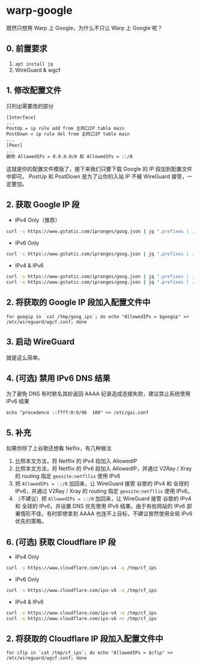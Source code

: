 # warp-google
既然只想用 Warp 上 Google，为什么不只让 Warp 上 Google 呢？

## 0. 前置要求
1. `apt install jq`
2. WireGuard & wgcf 

## 1. 修改配置文件
只列出需要改的部分
```sh
[Interface]
...
PostUp = ip rule add from 主网口IP table main
PostDown = ip rule del from 主网口IP table main
...
[Peer]
...
删除 AllowedIPs = 0.0.0.0/0 和 AllowedIPs = ::/0
```
这就是你的配置文件模版了，接下来我们只要下载 Google 的 IP 段加到配置文件中即可。 PostUp 和 PostDown 是为了让你的入站 IP 不被 WireGuard 接管，一定要加。
## 2. 获取 Google IP 段
+ IPv4 Only（推荐）
```sh
curl -s https://www.gstatic.com/ipranges/goog.json | jq ".prefixes | .[] | .ipv4Prefix | select( . != null )" -r > /tmp/goog_ips
```
+ IPv6 Only
```sh
curl -s https://www.gstatic.com/ipranges/goog.json | jq ".prefixes | .[] | .ipv6Prefix | select( . != null )" -r > /tmp/goog_ips
```
+ IPv4 & IPv6
```sh
curl -s https://www.gstatic.com/ipranges/goog.json | jq ".prefixes | .[] | .ipv4Prefix | select( . != null )" -r > /tmp/goog_ips
curl -s https://www.gstatic.com/ipranges/goog.json | jq ".prefixes | .[] | .ipv6Prefix | select( . != null )" -r >> /tmp/goog_ips
```
## 2. 将获取的 Google IP 段加入配置文件中
```
for googip in `cat /tmp/goog_ips`; do echo "AllowedIPs = $googip" >> /etc/wireguard/wgcf.conf; done
```
## 3. 启动 WireGuard
就是这么简单。
## 4. (可选) 禁用 IPv6 DNS 结果
为了避免 DNS 有时默名其妙返回 AAAA 纪录造成连接失败，建议禁止系统使用 IPv6 结果
```
echo "precedence ::ffff:0:0/96  100" >> /etc/gai.conf
```
## 5. 补充
如果你除了上谷歌还想看 Neflix，有几种做法
1. 比照本文方法，将 Netflix 的 IPv4 段加入 AllowedIP
2. 比照本文方法，将 Netflix 的 IPv6 段加入 AllowedIP，并通过 V2Ray / Xray 的 routing 指定 `geosite:netfllix` 使用 IPv6
3. 把 `AllowedIPs = ::/0` 加回来，让 WireGuard 接管 谷歌的 IPv4 和 全球的 IPv6，并通过 V2Ray / Xray 的 routing 指定 `geosite:netfllix` 使用 IPv6。
4. （不建议）把 `AllowedIPs = ::/0` 加回来，让 WireGuard 接管 谷歌的 IPv4 和 全球的 IPv6，并设置 DNS 优先使用 IPv6 结果。由于有些网站的 IPv6 部署情形不佳，有时即使拿到 AAAA 也连不上目标，不建议冒然使用全局 IPv6 优先的策略。

## 6. (可选) 获取 Cloudflare IP 段
+ IPv4 Only
```sh
curl -s https://www.cloudflare.com/ips-v4 -o /tmp/cf_ips
```
+ IPv6 Only
```sh
curl -s https://www.cloudflare.com/ips-v6 -o /tmp/cf_ips
```
+ IPv4 & IPv6
```sh
curl -s https://www.cloudflare.com/ips-v4 -o /tmp/cf_ips
curl -s https://www.cloudflare.com/ips-v6 >> /tmp/cf_ips
```
## 2. 将获取的 Cloudflare IP 段加入配置文件中
```
for cfip in `cat /tmp/cf_ips`; do echo "AllowedIPs = $cfip" >> /etc/wireguard/wgcf.conf; done
```
